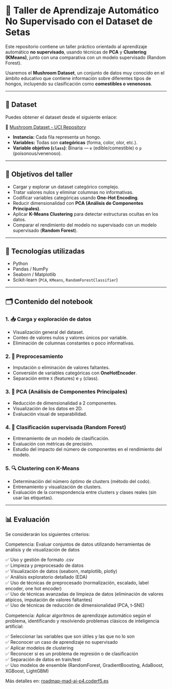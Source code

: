 # 🍄 Taller de Aprendizaje Automático No Supervisado con el Dataset de Setas

Este repositorio contiene un taller práctico orientado al aprendizaje automático **no supervisado**, usando técnicas de **PCA** y **Clustering (KMeans)**, junto con una comparativa con un modelo supervisado (Random Forest).

Usaremos el **Mushroom Dataset**, un conjunto de datos muy conocido en el ámbito educativo que contiene información sobre diferentes tipos de hongos, incluyendo su clasificación como **comestibles o venenosos**.

---

## 📂 Dataset

Puedes obtener el dataset desde el siguiente enlace:

🔗 [Mushroom Dataset - UCI Repository](https://archive.ics.uci.edu/ml/datasets/Mushroom)

- **Instancia:** Cada fila representa un hongo.
- **Variables:** Todas son **categóricas** (forma, color, olor, etc.).
- **Variable objetivo (`class`)**: Binaria — `e` (edible/comestible) o `p` (poisonous/venenoso).

---

## 🧠 Objetivos del taller

- Cargar y explorar un dataset categórico complejo.
- Tratar valores nulos y eliminar columnas no informativas.
- Codificar variables categóricas usando **One-Hot Encoding**.
- Reducir dimensionalidad con **PCA (Análisis de Componentes Principales)**.
- Aplicar **K-Means Clustering** para detectar estructuras ocultas en los datos.
- Comparar el rendimiento del modelo no supervisado con un modelo supervisado (**Random Forest**).

---

## 🔧 Tecnologías utilizadas

- Python
- Pandas / NumPy
- Seaborn / Matplotlib
- Scikit-learn (`PCA`, `KMeans`, `RandomForestClassifier`)

---

## 🗂️ Contenido del notebook

### 1. 📥 Carga y exploración de datos
- Visualización general del dataset.
- Conteo de valores nulos y valores únicos por variable.
- Eliminación de columnas constantes o poco informativas.

### 2. 🧼 Preprocesamiento
- Imputación o eliminación de valores faltantes.
- Conversión de variables categóricas con **OneHotEncoder**.
- Separación entre `X` (features) e `y` (class).

### 3. 🧪 PCA (Análisis de Componentes Principales)
- Reducción de dimensionalidad a 2 componentes.
- Visualización de los datos en 2D.
- Evaluación visual de separabilidad.

### 4. 🌳 Clasificación supervisada (Random Forest)
- Entrenamiento de un modelo de clasificación.
- Evaluación con métricas de precisión.
- Estudio del impacto del número de componentes en el rendimiento del modelo.

### 5. 🔍 Clustering con K-Means
- Determinación del número óptimo de clusters (método del codo).
- Entrenamiento y visualización de clusters.
- Evaluación de la correspondencia entre clusters y clases reales (sin usar las etiquetas).


---

## 📊 Evaluación  

Se considerarán los siguientes criterios:  

Competencia:  Evaluar conjuntos de datos utilizando herramientas de análisis y de visualización de datos
  
✅ Uso y gestión de formato .csv  
✅ Limpieza y preprocesado de datos  
✅ Visualización de datos (seaborn, matplotlib, plotly)  
✅ Análisis exploratorio detallado (EDA)  
✅ Uso de técnicas de preprocesado (normalización, escalado, label encoder, one hot encoder)    
✅ Uso de técnicas avanzadas de limpieza de datos (eliminación de valores atípicos, imputación de valores faltantes)  
✅ Uso de técnicas de reducción de dimensionalidad (PCA, t-SNE)   
  

Competencia:  Aplicar algoritmos de aprendizaje automático según el problema, identificando y resolviendo problemas clásicos de inteligencia artificial:

✅ Seleccionar las variables que son útiles y las que no lo son  
✅ Reconocer un caso de aprendizaje no supervisado   
✅ Aplicar modelos de clustering  
✅ Reconocer si es un problema de regresión o de clasificación      
✅ Separación de datos en train/test  
✅ Uso modelos de ensemble (RandomForest, GradientBoosting, AdaBoost, XGBoost, LightGBM)  
  
Más detalles en: [roadmap-mad-ai-p4.coderf5.es](https://roadmap-mad-ai-p4.coderf5.es/)  






